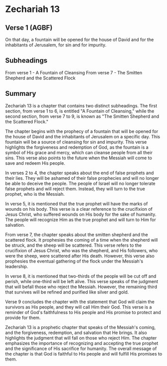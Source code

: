 # Zechariah 13

## Verse 1 (AGBF)

On that day, a fountain will be opened for the house of David and for the inhabitants of Jerusalem, for sin and for impurity.

## Subheadings

From verse 1 - A Fountain of Cleansing
From verse 7 - The Smitten Shepherd and the Scattered Flock

## Summary

Zechariah 13 is a chapter that contains two distinct subheadings. The first section, from verse 1 to 6, is entitled "A Fountain of Cleansing," while the second section, from verse 7 to 9, is known as "The Smitten Shepherd and the Scattered Flock."

The chapter begins with the prophecy of a fountain that will be opened for the house of David and the inhabitants of Jerusalem on a specific day. This fountain will be a source of cleansing for sin and impurity. This verse highlights the forgiveness and redemption of God, as the fountain is a symbol of His grace and mercy, which can cleanse people from all their sins. This verse also points to the future when the Messiah will come to save and redeem His people.

In verses 2 to 4, the chapter speaks about the end of false prophets and their lies. They will be ashamed of their false prophecies and will no longer be able to deceive the people. The people of Israel will no longer tolerate false prophets and will reject them. Instead, they will turn to the true prophet, who is the Messiah.

In verse 5, it is mentioned that the true prophet will have the marks of wounds on his body. This verse is a clear reference to the crucifixion of Jesus Christ, who suffered wounds on His body for the sake of humanity. The people will recognize Him as the true prophet and will turn to Him for salvation.

From verse 7, the chapter speaks about the smitten shepherd and the scattered flock. It prophesies the coming of a time when the shepherd will be struck, and the sheep will be scattered. This verse refers to the crucifixion of Jesus Christ, who was the shepherd, and His followers, who were the sheep, were scattered after His death. However, this verse also prophesies the eventual gathering of the flock under the Messiah's leadership.

In verse 8, it is mentioned that two-thirds of the people will be cut off and perish, while one-third will be left alive. This verse speaks of the judgment that will befall those who reject the Messiah. However, the remaining third that survives will be refined and purified like silver and gold.

Verse 9 concludes the chapter with the statement that God will claim the survivors as His people, and they will call Him their God. This verse is a reminder of God's faithfulness to His people and His promise to protect and provide for them.

Zechariah 13 is a prophetic chapter that speaks of the Messiah's coming, and the forgiveness, redemption, and salvation that He brings. It also highlights the judgment that will fall on those who reject Him. The chapter emphasizes the importance of recognizing and accepting the true prophet and the significance of His sacrifice for humanity. The overall message of the chapter is that God is faithful to His people and will fulfill His promises to them.